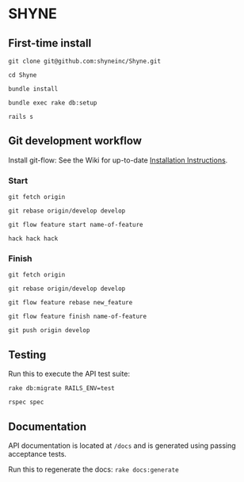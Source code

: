 # SHYNE

## First-time install

``git clone git@github.com:shyneinc/Shyne.git``

``cd Shyne``

``bundle install``

``bundle exec rake db:setup``

``rails s``

## Git development workflow

Install git-flow: See the Wiki for up-to-date [Installation Instructions](https://github.com/nvie/gitflow/wiki/Installation).

### Start

``git fetch origin``

``git rebase origin/develop develop``

``git flow feature start name-of-feature``

``hack hack hack``

### Finish

``git fetch origin``

``git rebase origin/develop develop``

``git flow feature rebase new_feature``

``git flow feature finish name-of-feature``

``git push origin develop``

## Testing

Run this to execute the API test suite:

``rake db:migrate RAILS_ENV=test``

``rspec spec``

## Documentation

API documentation is located at `/docs` and is generated using passing acceptance tests.

Run this to regenerate the docs: `rake docs:generate`
